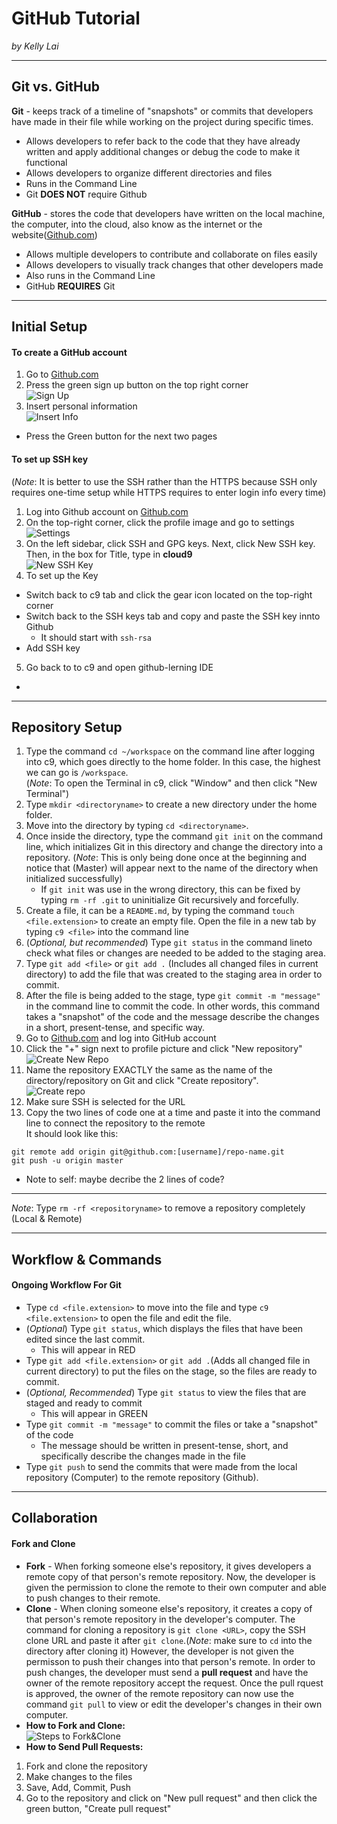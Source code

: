 # GitHub Tutorial

_by Kelly Lai_

---
## Git vs. GitHub
**Git** - keeps track of a timeline of "snapshots" or commits that developers have made in their file while working on the project during specific times.
* Allows developers to refer back to the code that they have already written and apply additional changes or debug the code to make it functional
* Allows developers to organize different directories and files
* Runs in the Command Line 
* Git **DOES NOT** require Github 

**GitHub** - stores the code that developers have written on the local machine, the computer, into the cloud, also know as the internet or the website([Github.com](https://github.com/))
* Allows multiple developers to contribute and collaborate on files easily
* Allows developers to visually track changes that other developers made
* Also runs in the Command Line
* GitHub **REQUIRES** Git

---
## Initial Setup
#### To create a GitHub account  
1. Go to [Github.com](https://github.com/)
2. Press the green sign up button on the top right corner  
![Sign Up](https://preview.c9users.io/zhiyinl5633/github-learning/github-tutorial/1.PNG?_c9_id=livepreview8&_c9_host=https://ide.c9.io)   
3. Insert personal information  
![Insert Info](https://preview.c9users.io/zhiyinl5633/github-learning/github-tutorial/2.PNG?_c9_id=livepreview9&_c9_host=https://ide.c9.io)    
* Press the Green button for the next two pages

#### To set up SSH key   
(_Note_: It is better to use the SSH rather than the HTTPS because SSH only requires one-time setup while HTTPS requires to enter login info every time)  
1. Log into Github account on [Github.com](https://github.com/)  
2. On the top-right corner, click the profile image and go to settings  
![Settings](https://preview.c9users.io/zhiyinl5633/github-learning/github-tutorial/3.PNG?_c9_id=livepreview3&_c9_host=https://ide.c9.io)  
3. On the left sidebar, click SSH and GPG keys. Next, click New SSH key. Then, in the box for Title, type in **cloud9**   
![New SSH Key]()  
4. To set up the Key
* Switch back to c9 tab and click the gear icon located on the top-right corner
* Switch back to the SSH keys tab and copy and paste the SSH key innto Github
  * It should start with `ssh-rsa`
* Add SSH key  
5. Go back to to c9 and open github-lerning IDE
*  

---
## Repository Setup
1. Type the command `cd ~/workspace` on the command line after logging into c9, which goes directly to the home folder. In this case, the highest we can go is `/workspace`.  
(_Note_: To open the Terminal in c9, click "Window" and then click "New Terminal") 
2. Type `mkdir <directoryname>` to create a new directory under the home folder.
3. Move into the directory by typing `cd <directoryname>`.
4. Once inside the directory, type the command `git init` on the command line, which initializes Git in this directory and change the directory into a repository. (_Note_: This is only being done once at the beginning and notice that (Master) will appear next to the name of the directory when initialized successfully)
    * If `git init` was use in the wrong directory, this can be fixed by typing `rm -rf .git` to uninitialize Git recursively and forcefully. 
5. Create a file, it can be a `README.md`, by typing the command `touch <file.extension>` to create an empty file. Open the file in a new tab by typing `c9 <file>` into the command line
6. (_Optional, but recommended_) Type `git status` in the command lineto check what files or changes are needed to be added to the staging area.
7. Type `git add <file>` or `git add .` (Includes all changed files in current directory) to add the file that was created to the staging area in order to commit.
8. After the file is being added to the stage, type `git commit -m "message"` in the command line to commit the code. In other words, this command takes a "snapshot" of the code and the message describe the changes in a short, present-tense, and specific way.
9. Go to [Github.com](https://github.com/) and log into GitHub account
10. Click the "+" sign next to profile picture and click "New repository"  
![Create New Repo](https://preview.c9users.io/zhiyinl5633/github-learning/github-tutorial/5.PNG?_c9_id=livepreview7&_c9_host=https://ide.c9.io)
11. Name the repository EXACTLY the same as the name of the directory/repository on Git and click "Create repository".  
![Create repo](https://preview.c9users.io/zhiyinl5633/github-learning/github-tutorial/6.PNG?_c9_id=livepreview6&_c9_host=https://ide.c9.io)
12. Make sure SSH is selected for the URL
13. Copy the two lines of code one at a time and paste it into the command line to connect the repository to the remote    
It should look like this:    
```
git remote add origin git@github.com:[username]/repo-name.git
git push -u origin master
```
* Note to self: maybe decribe the 2 lines of code? 
 
---

_Note_: Type `rm -rf <repositoryname>` to remove a repository completely (Local & Remote)

---
## Workflow & Commands
#### **Ongoing Workflow For Git** 
* Type `cd <file.extension>` to move into the file and type `c9 <file.extension>` to open the file and edit the file.
* (_Optional_) Type `git status`, which displays the files that have been edited since the last commit.
  * This will appear in RED
* Type `git add <file.extension>` or `git add .`(Adds all changed file in current directory) to put the files on the stage, so the files are ready to commit.
* (_Optional, Recommended_) Type `git status` to view the files that are staged and ready to commit
  * This will appear in GREEN 
* Type `git commit -m "message"` to commit the files or take a "snapshot" of the code
  * The message should be written in present-tense, short, and specifically describe the changes made in the file
* Type `git push` to send the commits that were made from the local repository (Computer) to the remote repository (Github).

---
## Collaboration 
#### Fork and Clone
* **Fork** - When forking someone else's repository, it gives developers a remote copy of that person's remote repository. Now, the developer is given the permission to clone the remote to their own computer and able to push changes to their remote.
* **Clone** - When cloning someone else's repository, it creates a copy of that person's remote repository in the developer's computer. The command for cloning a repository is `git clone <URL>`, copy the SSH clone URL and paste it after `git clone`.(_Note_: make sure to `cd` into the directory after cloning it) However, the developer is not given the permisson to push their changes into that person's remote. In order to push changes, the developer must send a **pull request** and have the owner of the remote repository accept the request. Once the pull rquest is approved, the owner of the remote repository can now use the command `git pull` to view or edit the developer's changes in their own computer.
*  **How to Fork and Clone:**  
![Steps to Fork&Clone](https://preview.c9users.io/zhiyinl5633/github-learning/github-tutorial/8.PNG?_c9_id=livepreview10&_c9_host=https://ide.c9.io)
* **How to Send Pull Requests:** 
1. Fork and clone the repository
2. Make changes to the files
3. Save, Add, Commit, Push
4. Go to the repository and click on "New pull request" and then click the green button, "Create pull request"







